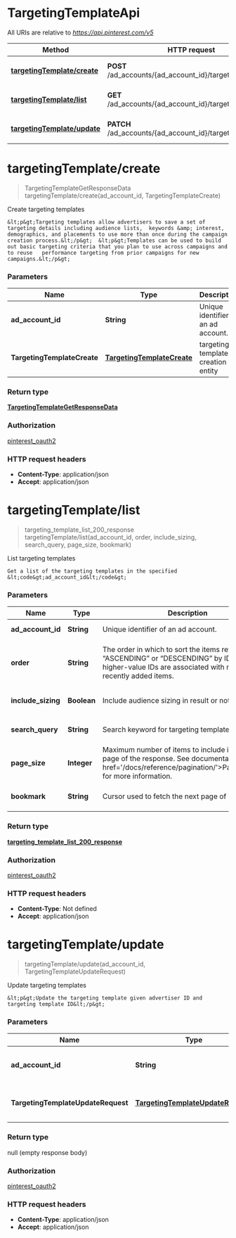 # TargetingTemplateApi

All URIs are relative to *https://api.pinterest.com/v5*

| Method | HTTP request | Description |
|------------- | ------------- | -------------|
| [**targetingTemplate/create**](TargetingTemplateApi.md#targetingTemplate/create) | **POST** /ad_accounts/{ad_account_id}/targeting_templates | Create targeting templates |
| [**targetingTemplate/list**](TargetingTemplateApi.md#targetingTemplate/list) | **GET** /ad_accounts/{ad_account_id}/targeting_templates | List targeting templates |
| [**targetingTemplate/update**](TargetingTemplateApi.md#targetingTemplate/update) | **PATCH** /ad_accounts/{ad_account_id}/targeting_templates | Update targeting templates |


<a name="targetingTemplate/create"></a>
# **targetingTemplate/create**
> TargetingTemplateGetResponseData targetingTemplate/create(ad\_account\_id, TargetingTemplateCreate)

Create targeting templates

    &lt;p&gt;Targeting templates allow advertisers to save a set of targeting details including audience lists,  keywords &amp; interest, demographics, and placements to use more than once during the campaign creation process.&lt;/p&gt;  &lt;p&gt;Templates can be used to build out basic targeting criteria that you plan to use across campaigns and to reuse   performance targeting from prior campaigns for new campaigns.&lt;/p&gt;

### Parameters

|Name | Type | Description  | Notes |
|------------- | ------------- | ------------- | -------------|
| **ad\_account\_id** | **String**| Unique identifier of an ad account. | [default to null] |
| **TargetingTemplateCreate** | [**TargetingTemplateCreate**](../Models/TargetingTemplateCreate.md)| targeting template creation entity | |

### Return type

[**TargetingTemplateGetResponseData**](../Models/TargetingTemplateGetResponseData.md)

### Authorization

[pinterest_oauth2](../README.md#pinterest_oauth2)

### HTTP request headers

- **Content-Type**: application/json
- **Accept**: application/json

<a name="targetingTemplate/list"></a>
# **targetingTemplate/list**
> targeting_template_list_200_response targetingTemplate/list(ad\_account\_id, order, include\_sizing, search\_query, page\_size, bookmark)

List targeting templates

    Get a list of the targeting templates in the specified &lt;code&gt;ad_account_id&lt;/code&gt;

### Parameters

|Name | Type | Description  | Notes |
|------------- | ------------- | ------------- | -------------|
| **ad\_account\_id** | **String**| Unique identifier of an ad account. | [default to null] |
| **order** | **String**| The order in which to sort the items returned: “ASCENDING” or “DESCENDING” by ID. Note that higher-value IDs are associated with more-recently added items. | [optional] [default to null] [enum: ASCENDING, DESCENDING] |
| **include\_sizing** | **Boolean**| Include audience sizing in result or not | [optional] [default to false] |
| **search\_query** | **String**| Search keyword for targeting templates | [optional] [default to null] |
| **page\_size** | **Integer**| Maximum number of items to include in a single page of the response. See documentation on &lt;a href&#x3D;&#39;/docs/reference/pagination/&#39;&gt;Pagination&lt;/a&gt; for more information. | [optional] [default to 25] |
| **bookmark** | **String**| Cursor used to fetch the next page of items | [optional] [default to null] |

### Return type

[**targeting_template_list_200_response**](../Models/targeting_template_list_200_response.md)

### Authorization

[pinterest_oauth2](../README.md#pinterest_oauth2)

### HTTP request headers

- **Content-Type**: Not defined
- **Accept**: application/json

<a name="targetingTemplate/update"></a>
# **targetingTemplate/update**
> targetingTemplate/update(ad\_account\_id, TargetingTemplateUpdateRequest)

Update targeting templates

    &lt;p&gt;Update the targeting template given advertiser ID and targeting template ID&lt;/p&gt;

### Parameters

|Name | Type | Description  | Notes |
|------------- | ------------- | ------------- | -------------|
| **ad\_account\_id** | **String**| Unique identifier of an ad account. | [default to null] |
| **TargetingTemplateUpdateRequest** | [**TargetingTemplateUpdateRequest**](../Models/TargetingTemplateUpdateRequest.md)| Operation type and targeting template ID | |

### Return type

null (empty response body)

### Authorization

[pinterest_oauth2](../README.md#pinterest_oauth2)

### HTTP request headers

- **Content-Type**: application/json
- **Accept**: application/json

